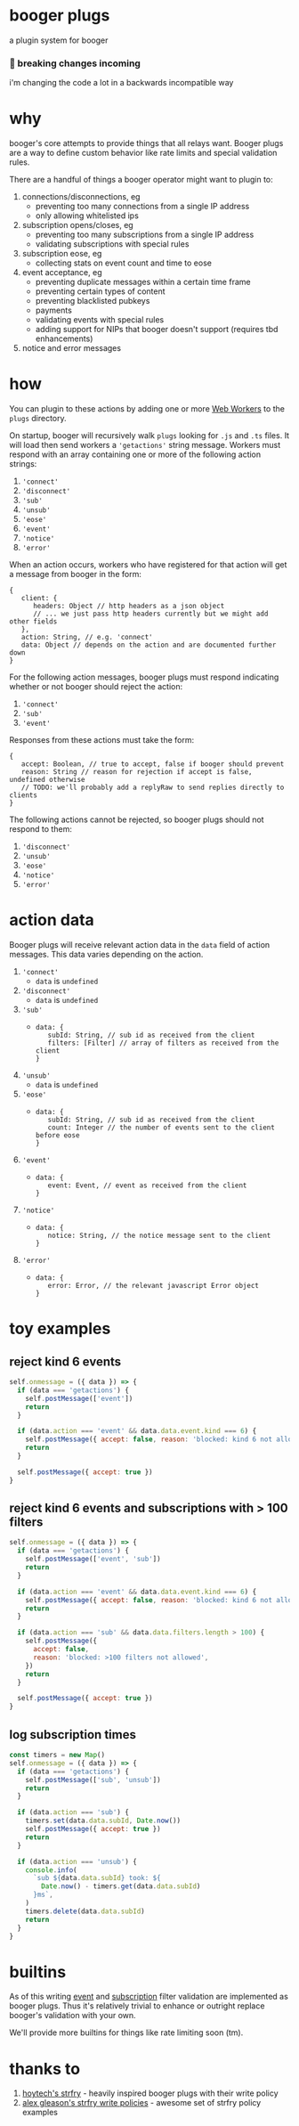 # booger plugs

a plugin system for booger

### 🚨 breaking changes incoming

i'm changing the code a lot in a backwards incompatible way

# why

booger's core attempts to provide things that all relays want. Booger plugs are
a way to define custom behavior like rate limits and special validation rules.

There are a handful of things a booger operator might want to plugin to:

1. connections/disconnections, eg
   - preventing too many connections from a single IP address
   - only allowing whitelisted ips
2. subscription opens/closes, eg
   - preventing too many subscriptions from a single IP address
   - validating subscriptions with special rules
3. subscription eose, eg
   - collecting stats on event count and time to eose
4. event acceptance, eg
   - preventing duplicate messages within a certain time frame
   - preventing certain types of content
   - preventing blacklisted pubkeys
   - payments
   - validating events with special rules
   - adding support for NIPs that booger doesn't support (requires tbd
     enhancements)
5. notice and error messages

# how

You can plugin to these actions by adding one or more
[Web Workers](https://developer.mozilla.org/en-US/docs/Web/API/Web_Workers_API)
to the `plugs` directory.

On startup, booger will recursively walk `plugs` looking for `.js` and `.ts`
files. It will load then send workers a `'getactions'` string message. Workers
must respond with an array containing one or more of the following action
strings:

1. `'connect'`
2. `'disconnect'`
3. `'sub'`
4. `'unsub'`
5. `'eose'`
6. `'event'`
7. `'notice'`
8. `'error'`

When an action occurs, workers who have registered for that action will get a
message from booger in the form:

```jsonc
{
   client: {
      headers: Object // http headers as a json object
      // ... we just pass http headers currently but we might add other fields
   },
   action: String, // e.g. 'connect'
   data: Object // depends on the action and are documented further down
}
```

For the following action messages, booger plugs must respond indicating whether
or not booger should reject the action:

1. `'connect'`
2. `'sub'`
3. `'event'`

Responses from these actions must take the form:

```jsonc
{
   accept: Boolean, // true to accept, false if booger should prevent
   reason: String // reason for rejection if accept is false, undefined otherwise
   // TODO: we'll probably add a replyRaw to send replies directly to clients
}
```

The following actions cannot be rejected, so booger plugs should not respond to
them:

1. `'disconnect'`
2. `'unsub'`
3. `'eose'`
4. `'notice'`
5. `'error'`

# action data

Booger plugs will receive relevant action data in the `data` field of action
messages. This data varies depending on the action.

1. `'connect'`
   - `data` is `undefined`
2. `'disconnect'`
   - `data` is `undefined`
3. `'sub'`
   - ```jsonc
     data: {
        subId: String, // sub id as received from the client
        filters: [Filter] // array of filters as received from the client
     }
     ```
4. `'unsub'`
   - `data` is `undefined`
5. `'eose'`
   - ```jsonc
     data: {
        subId: String, // sub id as received from the client
        count: Integer // the number of events sent to the client before eose
     }
     ```
6. `'event'`
   - ```jsonc
     data: {
        event: Event, // event as received from the client
     }
     ```
7. `'notice'`
   - ```jsonc
     data: {
        notice: String, // the notice message sent to the client
     }
     ```
8. `'error'`
   - ```jsonc
     data: {
        error: Error, // the relevant javascript Error object
     }
     ```

# toy examples

## reject kind 6 events

```js
self.onmessage = ({ data }) => {
  if (data === 'getactions') {
    self.postMessage(['event'])
    return
  }

  if (data.action === 'event' && data.data.event.kind === 6) {
    self.postMessage({ accept: false, reason: 'blocked: kind 6 not allowed' })
    return
  }

  self.postMessage({ accept: true })
}
```

## reject kind 6 events and subscriptions with > 100 filters

```js
self.onmessage = ({ data }) => {
  if (data === 'getactions') {
    self.postMessage(['event', 'sub'])
    return
  }

  if (data.action === 'event' && data.data.event.kind === 6) {
    self.postMessage({ accept: false, reason: 'blocked: kind 6 not allowed' })
    return
  }

  if (data.action === 'sub' && data.data.filters.length > 100) {
    self.postMessage({
      accept: false,
      reason: 'blocked: >100 filters not allowed',
    })
    return
  }

  self.postMessage({ accept: true })
}
```

## log subscription times

```js
const timers = new Map()
self.onmessage = ({ data }) => {
  if (data === 'getactions') {
    self.postMessage(['sub', 'unsub'])
    return
  }

  if (data.action === 'sub') {
    timers.set(data.data.subId, Date.now())
    self.postMessage({ accept: true })
    return
  }

  if (data.action === 'unsub') {
    console.info(
      `sub ${data.data.subId} took: ${
        Date.now() - timers.get(data.data.subId)
      }ms`,
    )
    timers.delete(data.data.subId)
    return
  }
}
```

# builtins

As of this writing [event](/plugs/builtins/validate/event.js) and
[subscription](/plugs/builtins/validate/sub.js) filter validation are
implemented as booger plugs. Thus it's relatively trivial to enhance or outright
replace booger's validation with your own.

We'll provide more builtins for things like rate limiting soon (tm).

# thanks to

1. [hoytech's strfry](https://github.com/hoytech/strfry) - heavily inspired
   booger plugs with their write policy
2. [alex gleason's strfry write policies](https://gitlab.com/soapbox-pub/strfry-policies/-/tree/develop/src/policies) -
   awesome set of strfry policy examples

